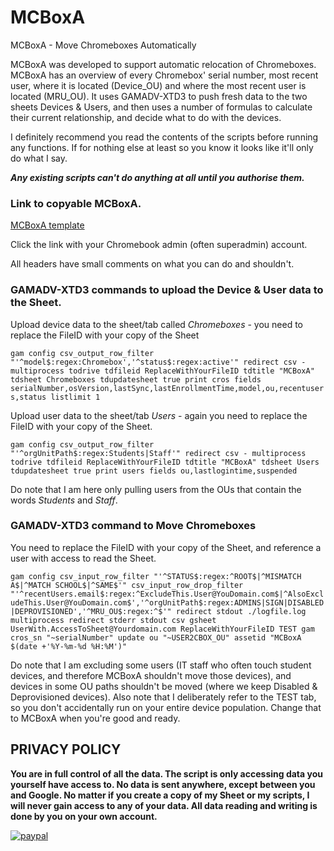 # MCBoxA
MCBoxA - Move Chromeboxes Automatically

MCBoxA was developed to support automatic relocation of Chromeboxes. MCBoxA has an overview of every Chromebox' serial number, most recent user, where it is located (Device_OU) and where the most recent user is located (MRU_OU). It uses GAMADV-XTD3 to push fresh data to the two sheets Devices & Users, and then uses a number of formulas to calculate their current relationship, and decide what to do with the devices.						

I definitely recommend you read the contents of the scripts before running any functions. If for nothing else at least so you know it looks like it'll only do what I say.

_**Any existing scripts can't do anything at all until you authorise them.**_

### Link to copyable MCBoxA.

[MCBoxA template](https://docs.google.com/spreadsheets/d/1qT1E6aUzULE9KyI-_hLuPKOxyC3DgBN-Rxwbpc6GSQo/copy)

Click the link with your Chromebook admin (often superadmin) account.

All headers have small comments on what you can do and shouldn't.

### GAMADV-XTD3 commands to upload the Device & User data to the Sheet.

Upload device data to the sheet/tab called _Chromeboxes_ - you need to replace the FileID with your copy of the Sheet

```gam config csv_output_row_filter "'^model$:regex:Chromebox','^status$:regex:active'" redirect csv - multiprocess todrive tdfileid ReplaceWithYourFileID tdtitle "MCBoxA" tdsheet Chromeboxes tdupdatesheet true print cros fields serialNumber,osVersion,lastSync,lastEnrollmentTime,model,ou,recentusers,status listlimit 1```

Upload user data to the sheet/tab _Users_ - again you need to replace the FileID with your copy of the Sheet.

```gam config csv_output_row_filter "'^orgUnitPath$:regex:Students|Staff'" redirect csv - multiprocess todrive tdfileid ReplaceWithYourFileID tdtitle "MCBoxA" tdsheet Users tdupdatesheet true print users fields ou,lastlogintime,suspended```

Do note that I am here only pulling users from the OUs that contain the words _Students_ and _Staff_.

### GAMADV-XTD3 command to Move Chromeboxes
You need to replace the FileID with your copy of the Sheet, and reference a user with access to read the Sheet.

```gam config csv_input_row_filter "'^STATUS$:regex:^ROOT$|^MISMATCH A$|^MATCH SCHOOL$|^SAME$'" csv_input_row_drop_filter "'^recentUsers.email$:regex:^ExcludeThis.User@YouDomain.com$|^AlsoExcludeThis.User@YouDomain.com$','^orgUnitPath$:regex:ADMINS|SIGN|DISABLED|DEPROVISIONED','^MRU_OU$:regex:^$'" redirect stdout ./logfile.log multiprocess redirect stderr stdout csv gsheet UserWith.AccessToSheet@Yourdomain.com ReplaceWithYourFileID TEST gam cros_sn "~serialNumber" update ou "~USER2CBOX_OU" assetid "MCBoxA $(date +'%Y-%m-%d %H:%M')"```

Do note that I am excluding some users (IT staff who often touch student devices, and therefore MCBoxA shouldn't move those devices), and devices in some OU paths shouldn't be moved (where we keep Disabled & Deprovisioned devices). Also note that I deliberately refer to the TEST tab, so you don't accidentally run on your entire device population. Change that to MCBoxA when you're good and ready.

## PRIVACY POLICY

**You are in full control of all the data. The script is only accessing data you yourself have access to. No data is sent anywhere, except between you and Google. No matter if you create a copy of my Sheet or my scripts, I will never gain access to any of your data. All data reading and writing is done by you on your own account.**


[![paypal](https://www.paypalobjects.com/en_US/i/btn/btn_donateCC_LG.gif)](https://www.paypal.me/NoSubstitute)
